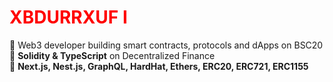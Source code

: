 <h1 style="color: red;">XBDURRXUF I</h1>

🚀 Web3 developer building smart contracts, protocols and dApps on BSC20  
🌟 **Solidity & TypeScript** on Decentralized Finance
<br />
🎯 **Next.js, Nest.js, GraphQL, HardHat, Ethers, ERC20, ERC721, ERC1155**
